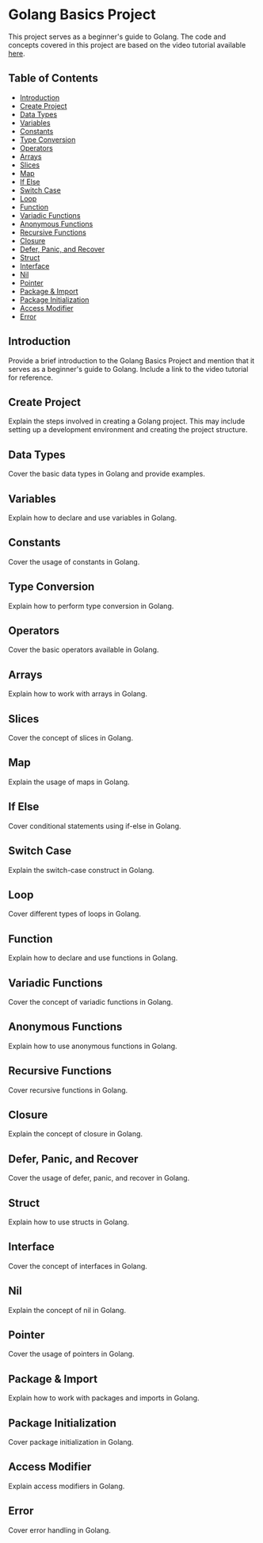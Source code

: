 # Golang Basics Project

This project serves as a beginner's guide to Golang. The code and concepts covered in this project are based on the video tutorial available [here](link-to-video).

## Table of Contents

- [Introduction](#introduction)
- [Create Project](#create-project)
- [Data Types](#data-types)
- [Variables](#variables)
- [Constants](#constants)
- [Type Conversion](#type-conversion)
- [Operators](#operators)
- [Arrays](#arrays)
- [Slices](#slices)
- [Map](#map)
- [If Else](#if-else)
- [Switch Case](#switch-case)
- [Loop](#loop)
- [Function](#function)
- [Variadic Functions](#variadic-functions)
- [Anonymous Functions](#anonymous-functions)
- [Recursive Functions](#recursive-functions)
- [Closure](#closure)
- [Defer, Panic, and Recover](#defer-panic-and-recover)
- [Struct](#struct)
- [Interface](#interface)
- [Nil](#nil)
- [Pointer](#pointer)
- [Package & Import](#package--import)
- [Package Initialization](#package-initialization)
- [Access Modifier](#access-modifier)
- [Error](#error)

## Introduction

Provide a brief introduction to the Golang Basics Project and mention that it serves as a beginner's guide to Golang. Include a link to the video tutorial for reference.

## Create Project

Explain the steps involved in creating a Golang project. This may include setting up a development environment and creating the project structure.

## Data Types

Cover the basic data types in Golang and provide examples.

## Variables

Explain how to declare and use variables in Golang.

## Constants

Cover the usage of constants in Golang.

## Type Conversion

Explain how to perform type conversion in Golang.

## Operators

Cover the basic operators available in Golang.

## Arrays

Explain how to work with arrays in Golang.

## Slices

Cover the concept of slices in Golang.

## Map

Explain the usage of maps in Golang.

## If Else

Cover conditional statements using if-else in Golang.

## Switch Case

Explain the switch-case construct in Golang.

## Loop

Cover different types of loops in Golang.

## Function

Explain how to declare and use functions in Golang.

## Variadic Functions

Cover the concept of variadic functions in Golang.

## Anonymous Functions

Explain how to use anonymous functions in Golang.

## Recursive Functions

Cover recursive functions in Golang.

## Closure

Explain the concept of closure in Golang.

## Defer, Panic, and Recover

Cover the usage of defer, panic, and recover in Golang.

## Struct

Explain how to use structs in Golang.

## Interface

Cover the concept of interfaces in Golang.

## Nil

Explain the concept of nil in Golang.

## Pointer

Cover the usage of pointers in Golang.

## Package & Import

Explain how to work with packages and imports in Golang.

## Package Initialization

Cover package initialization in Golang.

## Access Modifier

Explain access modifiers in Golang.

## Error

Cover error handling in Golang.

